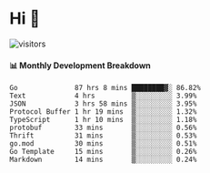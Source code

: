 # Hi 👋
 
![visitors](https://visitor-badge.glitch.me/badge?page_id=sorcererxw.sorcererx)

#### 📊 Monthly Development Breakdown

<!--START_SECTION:waka-->
```text
Go              87 hrs 8 mins ████████▓░ 86.82%
Text            4 hrs         ▒░░░░░░░░░ 3.99%
JSON            3 hrs 58 mins ▒░░░░░░░░░ 3.95%
Protocol Buffer 1 hr 19 mins  ▒░░░░░░░░░ 1.32%
TypeScript      1 hr 10 mins  ▒░░░░░░░░░ 1.18%
protobuf        33 mins       ▒░░░░░░░░░ 0.56%
Thrift          31 mins       ▒░░░░░░░░░ 0.53%
go.mod          30 mins       ▒░░░░░░░░░ 0.51%
Go Template     15 mins       ▒░░░░░░░░░ 0.26%
Markdown        14 mins       ▒░░░░░░░░░ 0.24%
```
<!--END_SECTION:waka-->
